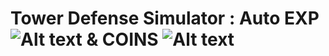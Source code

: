 # Tower Defense Simulator : Auto EXP ![Alt text](https://static.wikia.nocookie.net/tower-defense-sim/images/9/9c/Exp.png/revision/latest?cb=20211205145037)  & COINS ![Alt text](https://static.wikia.nocookie.net/tower-defense-sim/images/6/6d/Coin.png/revision/latest?cb=20210516120458)


